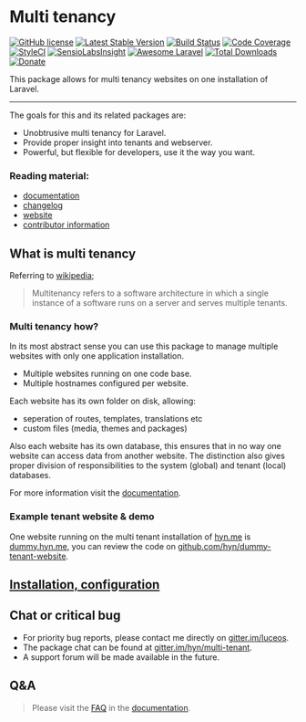 # Multi tenancy

[![GitHub license](https://img.shields.io/badge/license-MIT-blue.svg)](https://raw.githubusercontent.com/hyn/multi-tenant/2.x/license.md)
[![Latest Stable Version](https://img.shields.io/packagist/v/hyn/multi-tenant.svg)](https://github.com/hyn/multi-tenant)
[![Build Status](https://img.shields.io/travis/hyn/multi-tenant/2.x.svg?maxAge=2592000&style=flat-square)](https://travis-ci.org/hyn/multi-tenant)
[![Code Coverage](https://img.shields.io/codecov/c/github/hyn/multi-tenant/2.x.svg?maxAge=2592000&style=flat-square)](https://codecov.io/github/hyn/multi-tenant)
[![StyleCI](https://styleci.io/repos/39585488/shield)](https://styleci.io/repos/39585488)
[![SensioLabsInsight](https://img.shields.io/sensiolabs/i/f8241f3b-ab7b-4a58-9123-488c13560887.svg?maxAge=2592000&style=flat-square)](https://insight.sensiolabs.com/projects/f8241f3b-ab7b-4a58-9123-488c13560887)
[![Awesome Laravel](https://cdn.rawgit.com/sindresorhus/awesome/d7305f38d29fed78fa85652e3a63e154dd8e8829/media/badge.svg)](https://github.com/chiraggude/awesome-laravel)
[![Total Downloads](https://img.shields.io/packagist/dt/hyn/multi-tenant.svg)](https://github.com/hyn/multi-tenant)
[![Donate](https://img.shields.io/badge/paypal-donate-yellow.svg)](https://paypal.me/luceos)

This package allows for multi tenancy websites on one installation of Laravel.

---

The goals for this and its related packages are:

- Unobtrusive multi tenancy for Laravel.
- Provide proper insight into tenants and webserver.
- Powerful, but flexible for developers, use it the way you want.

### Reading material:

- [documentation][7]
- [changelog](changelog.md)
- [website][1]
- [contributor information](contributing.md)

## What is multi tenancy

Referring to [wikipedia](http://en.wikipedia.org/wiki/Multitenancy);

> Multitenancy refers to a software architecture in which a single instance of a software runs on a server and serves multiple tenants.

### Multi tenancy how?

In its most abstract sense you can use this package to manage multiple websites with only one application installation.
- Multiple websites running on one code base.
- Multiple hostnames configured per website.

Each website has its own folder on disk, allowing:
- seperation of routes, templates, translations etc
- custom files (media, themes and packages)

Also each website has its own database, this ensures that in no way one website can access data from another website.
The distinction also gives proper division of responsibilities to the system (global) and tenant (local) databases.

For more information visit the [documentation](https://hyn.readme.io/docs/hyn-approach-to-tenancy).

### Example tenant website & demo

One website running on the multi tenant installation of [hyn.me][1] is [dummy.hyn.me](http://dummy.hyn.me), you can review the code on [github.com/hyn/dummy-tenant-website](https://github.com/hyn/dummy-tenant-website).

## [Installation, configuration][7]

## Chat or critical bug

- For priority bug reports, please contact me directly on [gitter.im/luceos][6].
- The package chat can be found at [gitter.im/hyn/multi-tenant][8].
- A support forum will be made available in the future.

## Q&A

> Please visit the [FAQ](https://hyn.readme.io/docs/frequently-asked-questions) in the [documentation][7].


[1]: https://hyn.me
[2]: https://hyn.me/packages/multi-tenant
[3]: https://github.com/hyn/multi-tenant
[5]: https://github.com/hyn/multi-tenant/issues
[6]: https://gitter.im/luceos
[7]: https://hyn.readme.io
[8]: https://gitter.im/hyn/multi-tenant
